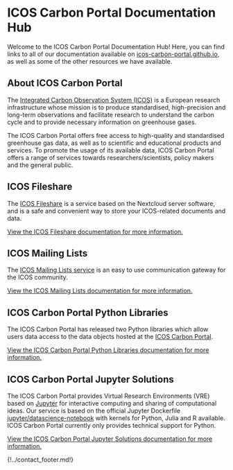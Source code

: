 # ICOS Carbon Portal Documentation Hub

Welcome to the ICOS Carbon Portal Documentation Hub! Here, you can find links to
all of our documentation available on
[icos-carbon-portal.github.io](https://icos-carbon-portal.github.io), as well as
some of the other resources we have available.

## About ICOS Carbon Portal

The [Integrated Carbon Observation System (ICOS)](https://www.icos-cp.eu/) is a
European research infrastructure whose mission is to produce standardised,
high-precision and long-term observations and facilitate research to understand
the carbon cycle and to provide necessary information on greenhouse gases.

The ICOS Carbon Portal offers free access to high-quality and standardised
greenhouse gas data, as well as to scientific and educational products and
services. To promote the usage of its available data, ICOS Carbon Portal offers
a range of services towards researchers/scientists, policy makers and the
general public.

## ICOS Fileshare

The [ICOS Fileshare](https://fileshare.icos-cp.eu) is a service based on the
Nextcloud server software, and is a safe and convenient way to store your
ICOS-related documents and data. 

[View the ICOS Fileshare documentation for more
information.](https://icos-carbon-portal.github.io/fileshare/)

## ICOS Mailing Lists

The [ICOS Mailing Lists service](https://lists.icos-ri.eu) is an easy to use
communication gateway for the ICOS community. 

[View the ICOS Mailing Lists documentation for more
information.](https://icos-carbon-portal.github.io/mailing-lists/)

## ICOS Carbon Portal Python Libraries

The ICOS Carbon Portal has released two Python libraries which allow users data
access to the data objects hosted at the [ICOS Carbon
Portal](https://data.icos-cp.eu/). 

[View the ICOS Carbon Portal Python Libraries documentation for more
information.](https://icos-carbon-portal.github.io/pylib/)

## ICOS Carbon Portal Jupyter Solutions

The ICOS Carbon Portal provides Virtual Research Environments (VRE) based on
[Jupyter](https://jupyter.org/) for interactive computing and sharing of
computational ideas. Our service is based on the official Jupyter Dockerfile
[jupyter/datascience-notebook](http://jupyter-docker-stacks.readthedocs.io/en/latest/using/selecting.html#jupyter-datascience-notebook)
with kernels for Python, Julia and R available. ICOS Carbon Portal currently
only provides technical support for Python. 

[View the ICOS Carbon Portal Jupyter Solutions documentation for more
information.](https://icos-carbon-portal.github.io/jupyter/)

{!../contact_footer.md!}